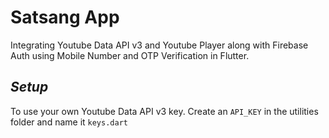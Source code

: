 # Satsang App

Integrating Youtube Data API v3 and Youtube Player along with Firebase Auth using Mobile Number and OTP Verification in Flutter.

## _Setup_

To use your own Youtube Data API v3 key. Create an ```API_KEY``` in the utilities folder and name it ```keys.dart``` 
